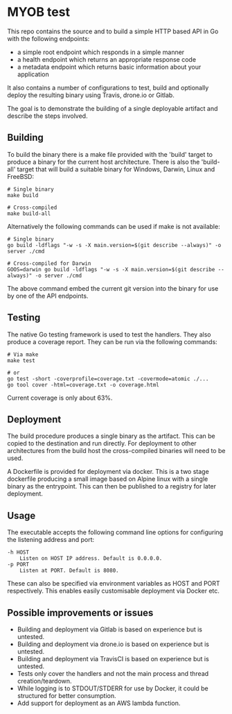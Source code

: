 # MYOB test

This repo contains the source and to build a simple HTTP based API in Go with
the following endpoints:

- a simple root endpoint which responds in a simple manner
- a health endpoint which returns an appropriate response code
- a metadata endpoint which returns basic information about your application

It also contains a number of configurations to test, build and optionally
deploy the resulting binary using Travis, drone.io or Gitlab.

The goal is to demonstrate the building of a single deployable artifact and
describe the steps involved.

## Building

To build the binary there is a make file provided with the 'build' target to
produce a binary for the current host architecture. There is also the
'build-all' target that will build a suitable binary for Windows, Darwin, Linux
and FreeBSD:

```shell
# Single binary
make build

# Cross-compiled
make build-all
```

Alternatively the following commands can be used if make is not available:

```shell
# Single binary
go build -ldflags "-w -s -X main.version=$(git describe --always)" -o server ./cmd

# Cross-compiled for Darwin
GOOS=darwin go build -ldflags "-w -s -X main.version=$(git describe --always)" -o server ./cmd
```

The above command embed the current git version into the binary for use by one of the API endpoints.

## Testing

The native Go testing framework is used to test the handlers. They also produce a coverage report. They can be run via the following commands:

```shell
# Via make
make test

# or
go test -short -coverprofile=coverage.txt -covermode=atomic ./...
go tool cover -html=coverage.txt -o coverage.html
```

Current coverage is only about 63%.

## Deployment

The build procedure produces a single binary as the artifact. This can be copied to the destination and run directly. For deployment to other architectures from the build host the cross-compiled binaries will need to be used.

A Dockerfile is provided for deployment via docker. This is a two stage dockerfile producing a small image based on Alpine linux with a single binary as the entrypoint. This can then be published to a registry for later deployment.

## Usage

The executable accepts the following command line options for configuring the listening address and port:

```shell
-h HOST
	Listen on HOST IP address. Default is 0.0.0.0.
-p PORT
	Listen at PORT. Default is 8080.
```

These can also be specified via environment variables as HOST and PORT respectively. This enables easily customisable deployment via Docker etc.

## Possible improvements or issues

- Building and deployment via Gitlab is based on experience but is untested.
- Building and deployment via drone.io is based on experience but is untested.
- Building and deployment via TravisCI is based on experience but is untested.
- Tests only cover the handlers and not the main process and thread creation/teardown.
- While logging is to STDOUT/STDERR for use by Docker, it could be structured for better consumption.
- Add support for deployment as an AWS lambda function.
